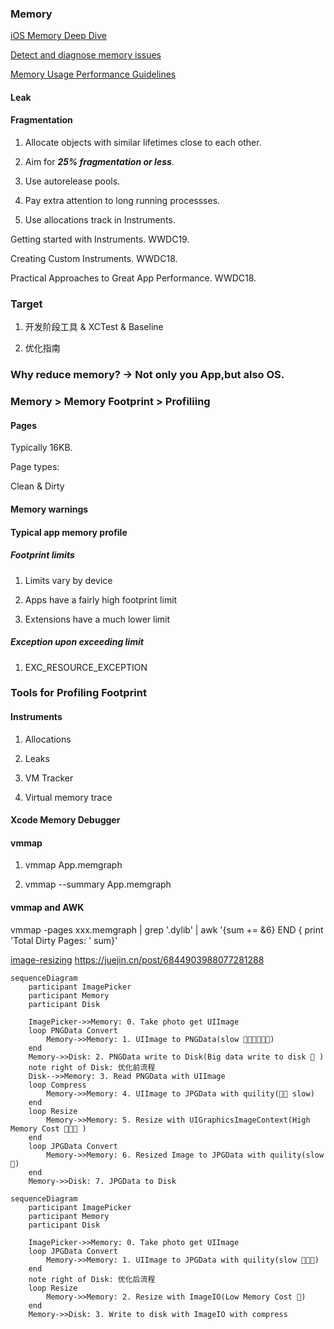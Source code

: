 ###  Memory

[iOS Memory Deep Dive](https://developer.apple.com/videos/play/wwdc2018/416/)

[Detect and diagnose memory issues](https://developer.apple.com/videos/play/wwdc2021/10180)

[Memory Usage Performance Guidelines](https://developer.apple.com/library/archive/documentation/Performance/Conceptual/ManagingMemory/ManagingMemory.html#//apple_ref/doc/uid/10000160-SW1)

#### Leak

#### Fragmentation

1. Allocate objects with similar lifetimes close to each other.

2. Aim for ***25% fragmentation or less***.

3. Use autorelease pools.

4. Pay extra attention to long running processses.

5. Use allocations track in Instruments.

Getting started with Instruments. WWDC19.

Creating Custom Instruments. WWDC18.

Practical Approaches to Great App Performance. WWDC18.

### Target

1. 开发阶段工具 & XCTest & Baseline

2. 优化指南

### Why reduce memory? -> Not only you App,but also OS.

### Memory > Memory Footprint > Profiliing 

#### Pages

Typically 16KB.

Page types:

Clean & Dirty

#### Memory warnings

#### Typical app memory profile

##### Footprint limits

1. Limits vary by device

2. Apps have a fairly high footprint limit

3. Extensions have a much lower limit

##### Exception upon exceeding limit

1. EXC_RESOURCE_EXCEPTION


### Tools for Profiling Footprint

#### Instruments

1. Allocations

2. Leaks

3. VM Tracker

4. Virtual memory trace

#### Xcode Memory Debugger

#### vmmap

1. vmmap App.memgraph

2. vmmap --summary App.memgraph

#### vmmap and AWK

vmmap -pages xxx.memgraph | grep '.dylib' | awk '{sum += &6} END { print 'Total Dirty Pages: ' sum}'

[image-resizing](https://github.com/NSHipster/articles/blob/master/2019-05-06-image-resizing.md)
https://juejin.cn/post/6844903988077281288

```mermaid
sequenceDiagram
    participant ImagePicker
    participant Memory
    participant Disk
    
    ImagePicker->>Memory: 0. Take photo get UIImage
    loop PNGData Convert
        Memory->>Memory: 1. UIImage to PNGData(slow 🐌🐌🐌🐌🐌🐌)
    end
    Memory->>Disk: 2. PNGData write to Disk(Big data write to disk 🐌 )
    note right of Disk: 优化前流程
    Disk-->>Memory: 3. Read PNGData with UIImage
    loop Compress
        Memory->>Memory: 4. UIImage to JPGData with quility(🐌🐌 slow)
    end
    loop Resize
        Memory->>Memory: 5. Resize with UIGraphicsImageContext(High Memory Cost 🍐🐌🐌 )
    end
    loop JPGData Convert
        Memory->>Memory: 6. Resized Image to JPGData with quility(slow 🐌)
    end
    Memory->>Disk: 7. JPGData to Disk 
```

```mermaid
sequenceDiagram
    participant ImagePicker
    participant Memory
    participant Disk

    ImagePicker->>Memory: 0. Take photo get UIImage
    loop JPGData Convert
        Memory->>Memory: 1. UIImage to JPGData with quility(slow 🐌🐌🐌)
    end
    note right of Disk: 优化后流程
    loop Resize
        Memory->>Memory: 2. Resize with ImageIO(Low Memory Cost 🐌)
    end
    Memory->>Disk: 3. Write to disk with ImageIO with compress
```
